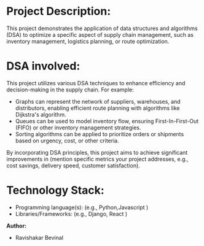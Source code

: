 # Project Description:
This project demonstrates the application of data structures and algorithms (DSA) to optimize a specific aspect of supply chain management, such as inventory management, logistics planning, or route optimization. 


# DSA involved:
This project utilizes various DSA techniques to enhance efficiency and decision-making in the supply chain. For example:

  * Graphs can represent the network of suppliers, warehouses, and distributors, enabling efficient route planning with algorithms like Dijkstra's algorithm.
  * Queues can be used to model inventory flow, ensuring First-In-First-Out (FIFO) or other inventory management strategies.
  * Sorting algorithms can be applied to prioritize orders or shipments based on urgency, cost, or other criteria.

By incorporating DSA principles, this project aims to achieve significant improvements in (mention specific metrics your project addresses, e.g., cost savings, delivery speed, customer satisfaction).


# Technology Stack:

* Programming language(s): (e.g., Python,Javascript )
* Libraries/Frameworks: (e.g., Django, React )


**Author:**

* Ravishakar Bevinal 

